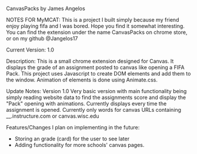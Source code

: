 CanvasPacks by James Angelos

NOTES FOR MyMCAT:
This is a project I built simply because my friend enjoy playing fifa and I was bored.
Hope you find it somewhat interesting.
You can find the extension under the name CanvasPacks on chrome store, or on my github @Jangelos17

Current Version: 1.0

Description:
This is a small chrome extension designed for Canvas.
It displays the grade of an assignment posted to canvas like opening a FIFA Pack.
This project uses Javascript to create DOM elements and add them to the window.
Animation of elements is done using Animate.css.

Update Notes:
Version 1.0
Very basic version with main functionality being simply reading website data to find the assignments score and display the "Pack" opening with animations.
Currently displays every time the assignment is opened.
Currently only words for canvas URLs containing \_\_.instructure.com or canvas.wisc.edu

Features/Changes I plan on implementing in the future:
- Storing an grade (card) for the user to see later
- Adding functionality for more schools' canvas pages.
